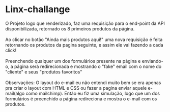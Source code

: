 # Linx-challange
O Projeto logo que renderizado, faz uma requisição para o end-point da API disponibilizada, retornado os 8 primeiros produtos da página.</br>
</br>
Ao clicar no botão "Ainda mais produtos aqui!" uma nova requisição é feita retornando os produtos da pagina seguinte, e assim ele vai fazendo a cada click!</br>
</br>
Preenchendo qualquer um dos formulários presente na página e enviando-o, a página será redirecionada e mostrando o "fake" email com o nome do "cliente" e seus "produtos favoritos"
</br>
</br>
Observações: O layout do e-mail eu não entendi muito bem se era apenas pra criar o layout com HTML e CSS ou fazer a pagina enviar aquele e-mail(algo como mailchimp). Então eu fiz uma simulação, logo que um dos formulários é preenchido a página redireciona e mostra o e-mail com os produtos.
